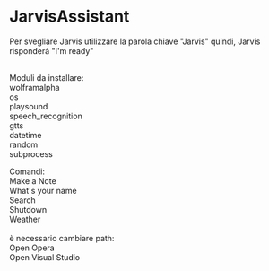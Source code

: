# JarvisAssistant
Per svegliare Jarvis utilizzare la parola chiave "Jarvis" quindi, Jarvis risponderà "I'm ready"<br />
<br />

Moduli da installare:<br />
wolframalpha<br />
os<br />
playsound<br />
speech_recognition<br />
gtts<br />
datetime<br />
random<br />
subprocess<br />


Comandi:<br />
  Make a Note<br />
  What's your name <br />
  Search <br />
  Shutdown <br />
  Weather<br />
<br />
 è necessario cambiare path:<br />
 Open Opera<br />
 Open Visual Studio<br />
 


